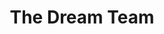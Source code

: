 ---
layout: team
title: The Dream Team
description: Meet the Minds Behind the Magic
background: /assets/theme/images/NorthernLightISS3.jpg
permalink: /team/
---